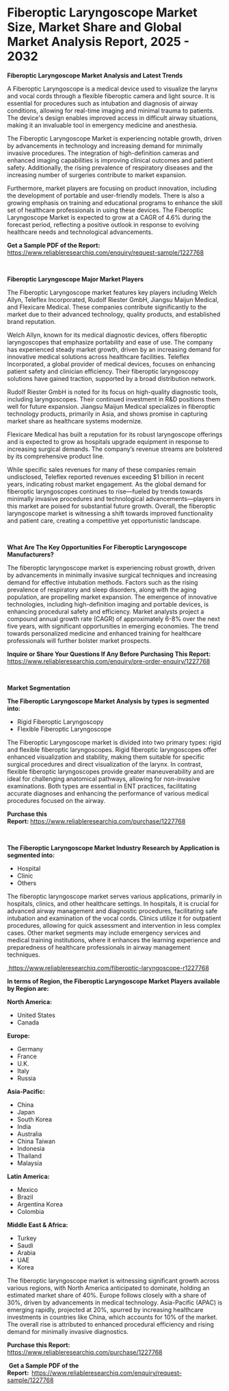 <p><h1>Fiberoptic Laryngoscope Market Size, Market Share and Global Market Analysis Report, 2025 - 2032</h1></p><p><strong>Fiberoptic Laryngoscope Market Analysis and Latest Trends</strong></p>
<p><p>A Fiberoptic Laryngoscope is a medical device used to visualize the larynx and vocal cords through a flexible fiberoptic camera and light source. It is essential for procedures such as intubation and diagnosis of airway conditions, allowing for real-time imaging and minimal trauma to patients. The device's design enables improved access in difficult airway situations, making it an invaluable tool in emergency medicine and anesthesia.</p><p>The Fiberoptic Laryngoscope Market is experiencing notable growth, driven by advancements in technology and increasing demand for minimally invasive procedures. The integration of high-definition cameras and enhanced imaging capabilities is improving clinical outcomes and patient safety. Additionally, the rising prevalence of respiratory diseases and the increasing number of surgeries contribute to market expansion. </p><p>Furthermore, market players are focusing on product innovation, including the development of portable and user-friendly models. There is also a growing emphasis on training and educational programs to enhance the skill set of healthcare professionals in using these devices. The Fiberoptic Laryngoscope Market is expected to grow at a CAGR of 4.6% during the forecast period, reflecting a positive outlook in response to evolving healthcare needs and technological advancements.</p></p>
<p><strong>Get a Sample PDF of the Report:&nbsp;</strong> <a href="https://www.reliableresearchiq.com/enquiry/request-sample/1227768?utm_campaign=3370&utm_medium=2&utm_source=Github&utm_content=ia&utm_term=13042025&utm_id=fiberoptic-laryngoscope">https://www.reliableresearchiq.com/enquiry/request-sample/1227768</a></p>
<p>&nbsp;</p>
<p><strong>Fiberoptic Laryngoscope Major Market Players</strong></p>
<p><p>The Fiberoptic Laryngoscope market features key players including Welch Allyn, Teleflex Incorporated, Rudolf Riester GmbH, Jiangsu Maijun Medical, and Flexicare Medical. These companies contribute significantly to the market due to their advanced technology, quality products, and established brand reputation.</p><p>Welch Allyn, known for its medical diagnostic devices, offers fiberoptic laryngoscopes that emphasize portability and ease of use. The company has experienced steady market growth, driven by an increasing demand for innovative medical solutions across healthcare facilities. Teleflex Incorporated, a global provider of medical devices, focuses on enhancing patient safety and clinician efficiency. Their fiberoptic laryngoscopy solutions have gained traction, supported by a broad distribution network.</p><p>Rudolf Riester GmbH is noted for its focus on high-quality diagnostic tools, including laryngoscopes. Their continued investment in R&D positions them well for future expansion. Jiangsu Maijun Medical specializes in fiberoptic technology products, primarily in Asia, and shows promise in capturing market share as healthcare systems modernize.</p><p>Flexicare Medical has built a reputation for its robust laryngoscope offerings and is expected to grow as hospitals upgrade equipment in response to increasing surgical demands. The company’s revenue streams are bolstered by its comprehensive product line.</p><p>While specific sales revenues for many of these companies remain undisclosed, Teleflex reported revenues exceeding $1 billion in recent years, indicating robust market engagement. As the global demand for fiberoptic laryngoscopes continues to rise—fueled by trends towards minimally invasive procedures and technological advancements—players in this market are poised for substantial future growth. Overall, the fiberoptic laryngoscope market is witnessing a shift towards improved functionality and patient care, creating a competitive yet opportunistic landscape.</p></p>
<p>&nbsp;</p>
<p><strong>What Are The Key Opportunities For Fiberoptic Laryngoscope Manufacturers?</strong></p>
<p><p>The fiberoptic laryngoscope market is experiencing robust growth, driven by advancements in minimally invasive surgical techniques and increasing demand for effective intubation methods. Factors such as the rising prevalence of respiratory and sleep disorders, along with the aging population, are propelling market expansion. The emergence of innovative technologies, including high-definition imaging and portable devices, is enhancing procedural safety and efficiency. Market analysts project a compound annual growth rate (CAGR) of approximately 6-8% over the next five years, with significant opportunities in emerging economies. The trend towards personalized medicine and enhanced training for healthcare professionals will further bolster market prospects.</p></p>
<p><strong>Inquire or Share Your Questions If Any Before Purchasing This Report:</strong> <a href="https://www.reliableresearchiq.com/enquiry/pre-order-enquiry/1227768?utm_campaign=3370&utm_medium=2&utm_source=Github&utm_content=ia&utm_term=13042025&utm_id=fiberoptic-laryngoscope">https://www.reliableresearchiq.com/enquiry/pre-order-enquiry/1227768</a></p>
<p>&nbsp;</p>
<p><strong>Market Segmentation</strong></p>
<p><strong>The Fiberoptic Laryngoscope Market Analysis by types is segmented into:</strong></p>
<p><ul><li>Rigid Fiberoptic Laryngoscopy</li><li>Flexible Fiberoptic Laryngoscope</li></ul></p>
<p><p>The Fiberoptic Laryngoscope market is divided into two primary types: rigid and flexible fiberoptic laryngoscopes. Rigid fiberoptic laryngoscopes offer enhanced visualization and stability, making them suitable for specific surgical procedures and direct visualization of the larynx. In contrast, flexible fiberoptic laryngoscopes provide greater maneuverability and are ideal for challenging anatomical pathways, allowing for non-invasive examinations. Both types are essential in ENT practices, facilitating accurate diagnoses and enhancing the performance of various medical procedures focused on the airway.</p></p>
<p><strong>Purchase this Report:&nbsp;</strong><a href="https://www.reliableresearchiq.com/purchase/1227768?utm_campaign=3370&utm_medium=2&utm_source=Github&utm_content=ia&utm_term=13042025&utm_id=fiberoptic-laryngoscope">https://www.reliableresearchiq.com/purchase/1227768</a></p>
<p>&nbsp;</p>
<p><strong>The Fiberoptic Laryngoscope Market Industry Research by Application is segmented into:</strong></p>
<p><ul><li>Hospital</li><li>Clinic</li><li>Others</li></ul></p>
<p><p>The fiberoptic laryngoscope market serves various applications, primarily in hospitals, clinics, and other healthcare settings. In hospitals, it is crucial for advanced airway management and diagnostic procedures, facilitating safe intubation and examination of the vocal cords. Clinics utilize it for outpatient procedures, allowing for quick assessment and intervention in less complex cases. Other market segments may include emergency services and medical training institutions, where it enhances the learning experience and preparedness of healthcare professionals in airway management techniques.</p></p>
<p><a href="https://www.reliableresearchiq.com/fiberoptic-laryngoscope-r1227768?utm_campaign=3370&utm_medium=2&utm_source=Github&utm_content=ia&utm_term=13042025&utm_id=fiberoptic-laryngoscope">&nbsp;https://www.reliableresearchiq.com/fiberoptic-laryngoscope-r1227768</a></p>
<p><strong>In terms of Region, the Fiberoptic Laryngoscope Market Players available by Region are:</strong></p>
<p>
    <p> <strong> North America: </strong>
        <ul>
            <li>United States</li>
            <li>Canada</li>
        </ul>
        </p> 
    <p> <strong> Europe: </strong>
        <ul>
            <li>Germany</li>
            <li>France</li>
            <li>U.K.</li>
            <li>Italy</li>
            <li>Russia</li>
        </ul>
        </p> 
    <p> <strong> Asia-Pacific: </strong>
        <ul>
            <li>China</li>
            <li>Japan</li>
            <li>South Korea</li>
            <li>India</li>
            <li>Australia</li>
            <li>China Taiwan</li>
            <li>Indonesia</li>
            <li>Thailand</li>
            <li>Malaysia</li>
        </ul>
        </p> 
    <p> <strong> Latin America: </strong>
        <ul>
            <li>Mexico</li>
            <li>Brazil</li>
            <li>Argentina Korea</li>
            <li>Colombia</li>
        </ul>
        </p> 
    <p> <strong> Middle East & Africa: </strong>
        <ul>
            <li>Turkey</li>
            <li>Saudi</li>
            <li>Arabia</li>
            <li>UAE</li>
            <li>Korea</li>
        </ul>
    </p>
    </p>
<p><p>The fiberoptic laryngoscope market is witnessing significant growth across various regions, with North America anticipated to dominate, holding an estimated market share of 40%. Europe follows closely with a share of 30%, driven by advancements in medical technology. Asia-Pacific (APAC) is emerging rapidly, projected at 20%, spurred by increasing healthcare investments in countries like China, which accounts for 10% of the market. The overall rise is attributed to enhanced procedural efficiency and rising demand for minimally invasive diagnostics.</p></p>
<p><strong>Purchase this Report: </strong><a href="https://www.reliableresearchiq.com/purchase/1227768?utm_campaign=3370&utm_medium=2&utm_source=Github&utm_content=ia&utm_term=13042025&utm_id=fiberoptic-laryngoscope">https://www.reliableresearchiq.com/purchase/1227768</a></p>
<p>&nbsp;<strong>Get a Sample PDF of the Report:&nbsp;&nbsp;</strong><a href="https://www.reliableresearchiq.com/enquiry/request-sample/1227768?utm_campaign=3370&utm_medium=2&utm_source=Github&utm_content=ia&utm_term=13042025&utm_id=fiberoptic-laryngoscope">https://www.reliableresearchiq.com/enquiry/request-sample/1227768</a></p>
<p><strong></strong></p>
<p><p></p><p></p><p></p></p>